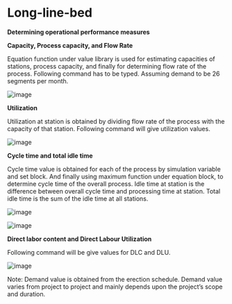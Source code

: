 # Long-line-bed
**Determining operational performance measures**

**Capacity, Process capacity, and Flow Rate**

Equation function under value library is used for estimating capacities of stations, process capacity, and finally for determining flow rate of the process. Following command has to be typed. Assuming demand to be 26 segments per month.

![image](https://user-images.githubusercontent.com/103962807/167248883-e4b236b8-8f9c-44d5-b4fe-9a6d197ea783.png)

**Utilization**

Utilization at station is obtained by dividing flow rate of the process with the capacity of that station. Following command will give utilization values.

![image](https://user-images.githubusercontent.com/103962807/167249069-4c4cd58b-106c-4428-9f7a-125543485863.png)

**Cycle time and total idle time**

Cycle time value is obtained for each of the process by simulation variable and set block. And finally using maximum function under equation block, to determine cycle time of the overall process. Idle time at station is the difference between overall cycle time and processing time at station. Total idle time is the sum of the idle time at all stations.

![image](https://user-images.githubusercontent.com/103962807/167249115-66798f41-ea08-4f21-a6f4-17193e7f3b57.png)

![image](https://user-images.githubusercontent.com/103962807/167249117-a5cb77dd-119b-402e-b0f2-46e5075001ae.png)

**Direct labor content and Direct Labour Utilization**

Following command will be give values for DLC and DLU.

![image](https://user-images.githubusercontent.com/103962807/167249143-df25fce8-e987-4a83-94ca-02e448266461.png)

Note: Demand value is obtained from the erection schedule. Demand value varies from project to project and mainly depends upon the project’s scope and duration. 
